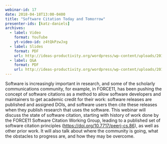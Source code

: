 ```yaml
---
webinar-id: 17
date: 2018-04-18T13:00-0400
title: "Software Citation Today and Tomorrow"
presenter-ids: [katz-daniels]
archives:
  - label: Video
    format: YouTube
    yt-video-id: z4tQkPzwJxg
  - label: Slides
    format: PDF
    url: http://ideas-productivity.org/wordpress/wp-content/uploads/2018/04/webinar017-citation-slides-updated.pdf
  - label: Q&A
    format: PDF
    url: http://ideas-productivity.org/wordpress/wp-content/uploads/2018/04/webinar017-qa.pdf
---
```

Software is increasingly important in research, and some of the
scholarly communications community, for example, in FORCE11, has been
pushing the concept of software citations as a method to allow
software developers and maintainers to get academic credit for their
work: software releases are published and assigned DOIs, and software
users then cite these releases when they publish research that uses
the software. This webinar will discuss the state of software
citation, starting with history of work done by the FORCE11 Software
Citation Working Group, leading to a published set of software
citation principles (<https://doi.org/10.7717/peerj-cs.86>), as well
as other prior work. It will also talk about where the community is
going, what the obstacles to progress are, and how they may be
overcome.
